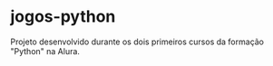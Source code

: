 # jogos-python
Projeto desenvolvido durante os dois primeiros cursos da formação "Python" na Alura. 
